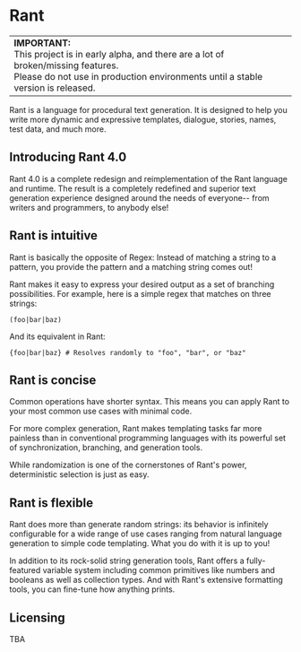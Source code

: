 # Rant

||
|-|
|**IMPORTANT:**<br>This project is in early alpha, and there are a lot of broken/missing features.<br>Please do not use in production environments until a stable version is released.|

Rant is a language for procedural text generation.
It is designed to help you write more dynamic and expressive templates, dialogue, stories, names, test data, and much more.

## Introducing Rant 4.0

Rant 4.0 is a complete redesign and reimplementation of the Rant language and runtime. The result is a completely redefined and superior text generation experience designed around the needs of everyone-- from writers and programmers, to anybody else!

## Rant is **intuitive**

Rant is basically the opposite of Regex: Instead of matching a string to a pattern, you provide the pattern and a matching string comes out!

Rant makes it easy to express your desired output as a set of branching possibilities.
For example, here is a simple regex that matches on three strings:

```regex
(foo|bar|baz)
```

And its equivalent in Rant:

```rant
{foo|bar|baz} # Resolves randomly to "foo", "bar", or "baz"
```

## Rant is **concise**

Common operations have shorter syntax. This means you can apply Rant to your most common use cases with minimal code. 

For more complex generation, Rant makes templating tasks far more painless than in conventional programming languages with its powerful set of synchronization, branching, and generation tools.

While randomization is one of the cornerstones of Rant's power, deterministic selection is just as easy.

## Rant is **flexible**

Rant does more than generate random strings: its behavior is infinitely configurable for a wide range of use cases ranging from natural language generation to simple code templating. What you do with it is up to you!

In addition to its rock-solid string generation tools, Rant offers a fully-featured variable system including common primitives like numbers and booleans as well as collection types. And with Rant's extensive formatting tools, you can fine-tune how anything prints.

## Licensing

TBA
